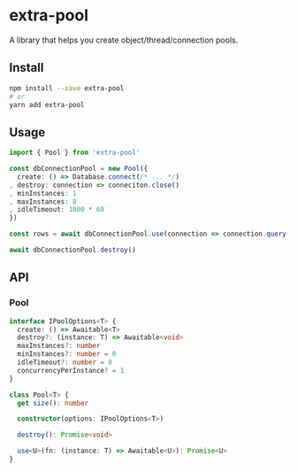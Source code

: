 # extra-pool
A library that helps you create object/thread/connection pools.

## Install
```sh
npm install --save extra-pool
# or
yarn add extra-pool
```

## Usage
```ts
import { Pool } from 'extra-pool'

const dbConnectionPool = new Pool({
  create: () => Database.connect(/* ... */)
, destroy: connection => conneciton.close()
, minInstances: 1
, maxInstances: 8
, idleTimeout: 1000 * 60
})

const rows = await dbConnectionPool.use(connection => connection.query(/* ... */))

await dbConnectionPool.destroy()
```

## API
### Pool
```ts
interface IPoolOptions<T> {
  create: () => Awaitable<T>
  destroy?: (instance: T) => Awaitable<void>
  maxInstances?: number
  minInstances?: number = 0
  idleTimeout?: number = 0
  concurrencyPerInstance? = 1
}

class Pool<T> {
  get size(): number

  constructor(options: IPoolOptions<T>)

  destroy(): Promise<void>

  use<U>(fn: (instance: T) => Awaitable<U>): Promise<U>
}
```
